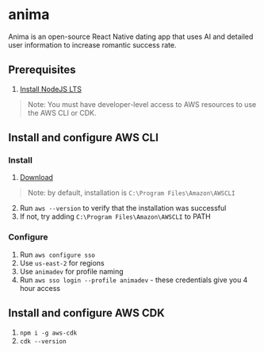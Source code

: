 # anima
Anima is an open-source React Native dating app that uses AI and detailed user information to increase romantic success rate.

## Prerequisites
1. [Install NodeJS LTS](https://nodejs.org/en)

> Note: You must have developer-level access to AWS resources to use the AWS CLI or CDK.
## Install and configure AWS CLI
### Install
1. [Download](https://s3.amazonaws.com/aws-cli/AWSCLI64PY3.msi)
> Note: by default, installation is `C:\Program Files\Amazon\AWSCLI`
2. Run `aws --version` to verify that the installation was successful
3. If not, try adding `C:\Program Files\Amazon\AWSCLI` to PATH

### Configure
1. Run `aws configure sso`
2. Use `us-east-2` for regions
3. Use `animadev` for profile naming
4. Run `aws sso login --profile animadev` - these credentials give you 4 hour access

## Install and configure AWS CDK
1. `npm i -g aws-cdk`
2. `cdk --version`
